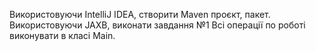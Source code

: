 Використовуючи IntelliJ IDEA, створити Maven проєкт, пакет.
Використовуючи JAXB, виконати завдання №1
Всі операції по роботі виконувати в класі Main.